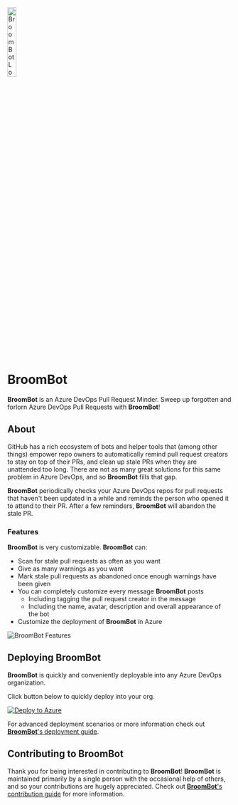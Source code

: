 <img src="img/broombot-text.png" alt="BroomBot Logo" width="20%"/>

# BroomBot

**BroomBot** is an Azure DevOps Pull Request Minder. Sweep up forgotten and forlorn Azure DevOps Pull Requests with **BroomBot**!

## About

GitHub has a rich ecosystem of bots and helper tools that (among other things) empower repo owners to automatically remind pull request creators to stay on top of their PRs, and clean up stale PRs when they are unattended too long. There are not as many great solutions for this same problem in Azure DevOps, and so **BroomBot** fills that gap.

**BroomBot** periodically checks your Azure DevOps repos for pull requests that haven't been updated in a while and reminds the person who opened it to attend to their PR. After a few reminders, **BroomBot** will abandon the stale PR.

### Features

**BroomBot** is very customizable. **BroomBot** can:

* Scan for stale pull requests as often as you want
* Give as many warnings as you want
* Mark stale pull requests as abandoned once enough warnings have been given
* You can completely customize every message **BroomBot** posts
  * Including tagging the pull request creator in the message
  * Including the name, avatar, description and overall appearance of the bot
* Customize the deployment of **BroomBot** in Azure

![BroomBot Features](img/features.png)
## Deploying BroomBot


**BroomBot** is quickly and conveniently deployable into any Azure DevOps organization. 

Click button below to quickly deploy into your org.

[![Deploy to Azure](https://aka.ms/deploytoazurebutton)](https://portal.azure.com/#create/Microsoft.Template/uri/https%3A%2F%2Fraw.githubusercontent.com%2Fthomasrayner%2FBroomBot%2Fmain%2FBroomBot-ARMDeploy.json)

For advanced deployment scenarios or more information check out [**BroomBot**'s deployment guide](deployment.md).

## Contributing to BroomBot

Thank you for being interested in contributing to **BroomBot**! **BroomBot** is maintained primarily by a single person with the occasional help of others, and so your contributions are hugely appreciated. Check out [**BroomBot**'s contribution guide](contributing.md) for more information.
